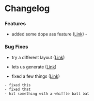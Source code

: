 # Changelog


### Features
  -  added some dope ass feature ([Link](https://gitlab.com/ROMVoid95/TestRepo/commit/381e06179348b2a))
    - 

### Bug Fixes
  -  try a different layout ([Link](https://gitlab.com/ROMVoid95/TestRepo/commit/a22e7ab3469d15e))

  -  lets us generate ([Link](https://gitlab.com/ROMVoid95/TestRepo/commit/dfe3497817b185f))

  -  fixed a few things ([Link](https://gitlab.com/ROMVoid95/TestRepo/commit/932dfa3df4b6c71))

    - fixed this 
    - fixed that 
    - hit something with a whiffle ball bat 

